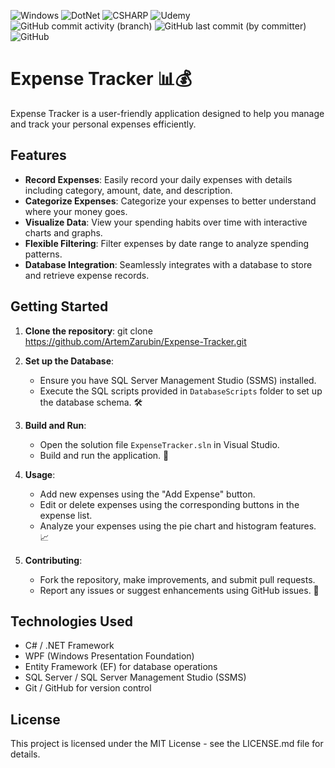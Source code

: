![Windows](https://img.shields.io/badge/Windows-0078D6?style=for-the-badge&logo=windows&logoColor=white)
![DotNet](https://img.shields.io/badge/.NET-5C2D91?style=for-the-badge&logo=.net&logoColor=white)
![CSHARP](https://img.shields.io/badge/C%23-239120?style=for-the-badge&logo=c-sharp&logoColor=white)
![Udemy](https://img.shields.io/badge/Udemy-EC5252?style=for-the-badge&logo=Udemy&logoColor=white)
![GitHub commit activity (branch)](https://img.shields.io/github/commit-activity/w/ArtemZarubin/Expense-Tracker)
![GitHub last commit (by committer)](https://img.shields.io/github/last-commit/ArtemZarubin/Expense-Tracker)
![GitHub](https://img.shields.io/github/license/ArtemZarubin/Expense-Tracker)


# Expense Tracker 📊💰

Expense Tracker is a user-friendly application designed to help you manage and track your personal expenses efficiently.

## Features

- **Record Expenses**: Easily record your daily expenses with details including category, amount, date, and description.
- **Categorize Expenses**: Categorize your expenses to better understand where your money goes.
- **Visualize Data**: View your spending habits over time with interactive charts and graphs.
- **Flexible Filtering**: Filter expenses by date range to analyze spending patterns.
- **Database Integration**: Seamlessly integrates with a database to store and retrieve expense records.

## Getting Started

1. **Clone the repository**:
git clone https://github.com/ArtemZarubin/Expense-Tracker.git

2. **Set up the Database**:
   - Ensure you have SQL Server Management Studio (SSMS) installed.
   - Execute the SQL scripts provided in `DatabaseScripts` folder to set up the database schema. 🛠️

3. **Build and Run**:
   - Open the solution file `ExpenseTracker.sln` in Visual Studio.
   - Build and run the application. 🚀

4. **Usage**:
   - Add new expenses using the "Add Expense" button.
   - Edit or delete expenses using the corresponding buttons in the expense list.
   - Analyze your expenses using the pie chart and histogram features. 📈

5. **Contributing**:
   - Fork the repository, make improvements, and submit pull requests.
   - Report any issues or suggest enhancements using GitHub issues. 🤝

## Technologies Used

- C# / .NET Framework
- WPF (Windows Presentation Foundation)
- Entity Framework (EF) for database operations
- SQL Server / SQL Server Management Studio (SSMS)
- Git / GitHub for version control

## License

This project is licensed under the MIT License - see the LICENSE.md file for details.
